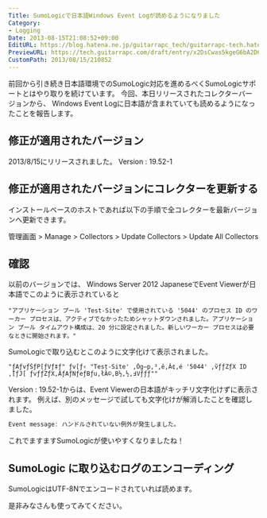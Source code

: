 ```yaml
---
Title: SumoLogicで日本語Windows Event Logが読めるようになりました
Category:
- Logging
Date: 2013-08-15T21:08:52+09:00
EditURL: https://blog.hatena.ne.jp/guitarrapc_tech/guitarrapc-tech.hatenablog.com/atom/entry/6802418398340959975
PreviewURL: https://tech.guitarrapc.com/draft/entry/x2DsCwas5kgeG6bA2D6W9YVaV2c
CustomPath: 2013/08/15/210852
---
```


<!--
Date: 2013-08-15T21:08:52+09:00
URL: https://tech.guitarrapc.com/entry/2013/08/15/210852
-->

前回から引き続き日本語環境でのSumoLogic対応を進めるべくSumoLogicサポートとはやり取りを続けています。
今回、本日リリースされたコレクターバージョンから、 Windows Event Logに日本語が含まれていても読めるようになったことを報告します。

## 修正が適用されたバージョン

2013/8/15にリリースされました。
Version : 19.52-1


## 修正が適用されたバージョンにコレクターを更新する

インストールベースのホストであれば以下の手順で全コレクターを最新バージョンへ更新できます。

管理画面 > Manage > Collectors > Update Collectors > Update All Collectors

## 確認

以前のバージョンでは、 Windows Server 2012 JapaneseでEvent Viewerが日本語でこのように表示されていると

```
"アプリケーション プール 'Test-Site' で使用されている '5044' のプロセス ID のワーカー プロセスは、アクティブでなかったためシャットダウンされました。アプリケーション プール タイムアウト構成は、20 分に設定されました。新しいワーカー プロセスは必要なときに開始されます。"
```


SumoLogicで取り込むとこのように文字化けて表示されました。

```
"ƒAƒvƒŠƒP[ƒVƒ‡ƒ" ƒv[ƒ‹ "Test-Site' ‚Ŏg—p‚³‚ê‚Ă¢‚é '5044' ‚̃vƒƒZƒX ID ‚̃[ƒJ[ ƒvƒƒZƒX‚́AƒAƒNƒeƒBƒu‚łȂ©‚B½‚½‚߃Vƒƒƒ""
```


Version : 19.52-1からは、Event Viewerの日本語がキッチリ文字化けずに表示されます。
例えば、別のメッセージで試しても文字化けが解消したことを確認しました。

```ps1
Event message: ハンドルされていない例外が発生しました。
```


これでますますSumoLogicが使いやすくなりましたね！

## SumoLogic に取り込むログのエンコーディング

SumoLogicはUTF-8Nでエンコードされていれば読めます。


是非みなさんも使ってみてください。
